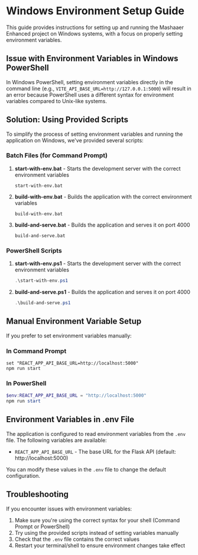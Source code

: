 # Windows Environment Setup Guide

This guide provides instructions for setting up and running the Mashaaer Enhanced project on Windows systems, with a focus on properly setting environment variables.

## Issue with Environment Variables in Windows PowerShell

In Windows PowerShell, setting environment variables directly in the command line (e.g., `VITE_API_BASE_URL=http://127.0.0.1:5000`) will result in an error because PowerShell uses a different syntax for environment variables compared to Unix-like systems.

## Solution: Using Provided Scripts

To simplify the process of setting environment variables and running the application on Windows, we've provided several scripts:

### Batch Files (for Command Prompt)

1. **start-with-env.bat** - Starts the development server with the correct environment variables
   ```
   start-with-env.bat
   ```

2. **build-with-env.bat** - Builds the application with the correct environment variables
   ```
   build-with-env.bat
   ```

3. **build-and-serve.bat** - Builds the application and serves it on port 4000
   ```
   build-and-serve.bat
   ```

### PowerShell Scripts

1. **start-with-env.ps1** - Starts the development server with the correct environment variables
   ```powershell
   .\start-with-env.ps1
   ```

2. **build-and-serve.ps1** - Builds the application and serves it on port 4000
   ```powershell
   .\build-and-serve.ps1
   ```

## Manual Environment Variable Setup

If you prefer to set environment variables manually:

### In Command Prompt

```
set "REACT_APP_API_BASE_URL=http://localhost:5000"
npm run start
```

### In PowerShell

```powershell
$env:REACT_APP_API_BASE_URL = "http://localhost:5000"
npm run start
```

## Environment Variables in .env File

The application is configured to read environment variables from the `.env` file. The following variables are available:

- `REACT_APP_API_BASE_URL` - The base URL for the Flask API (default: http://localhost:5000)

You can modify these values in the `.env` file to change the default configuration.

## Troubleshooting

If you encounter issues with environment variables:

1. Make sure you're using the correct syntax for your shell (Command Prompt or PowerShell)
2. Try using the provided scripts instead of setting variables manually
3. Check that the `.env` file contains the correct values
4. Restart your terminal/shell to ensure environment changes take effect